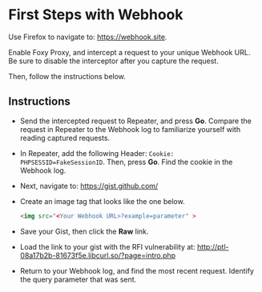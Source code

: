 # First Steps with Webhook
Use Firefox to navigate to: <https://webhook.site>.

Enable Foxy Proxy, and intercept a request to your unique Webhook URL. Be sure to disable the interceptor after you capture the request.

Then, follow the instructions below.

## Instructions
- Send the intercepted request to Repeater, and press **Go**. Compare the request in Repeater to the Webhook log to familiarize yourself with reading captured requests.

- In Repeater, add the following Header: `Cookie: PHPSESSID=FakeSessionID`. Then, press **Go**. Find the cookie in the Webhook log.

- Next, navigate to: <https://gist.github.com/>

- Create an image tag that looks like the one below.

  ```html
  <img src="<Your Webhook URL>?example=parameter" >
  ```

- Save your Gist, then click the **Raw** link.

- Load the link to your gist with the RFI vulnerability at: <http://ptl-08a17b2b-81673f5e.libcurl.so/?page=intro.php>

- Return to your Webhook log, and find the most recent request. Identify the query parameter that was sent.
